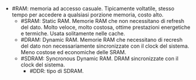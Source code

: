 * #RAM: memoria ad accesso casuale. Tipicamente voltatile, stesso tempo per accedere a qualsiasi porzione memoria, costo alto.
	* #SRAM: Static RAM. Memorie RAM che non necessitano di refresh del dato. Molto veloce, molto costosa, ottime prestazioni energetiche e termiche. Usata solitamente nelle cache.
	* #DRAM: Dynamic RAM. Memorie RAM che necessitano di recresh del dato non necessariamente sincronizzate con il clock del sistema. Meno costose ed economiche delle SRAM.
	* #SDRAM: Syncronous Dynamic RAM. DRAM sincronizzate con il clock del sistema.
		* #DDR: tipo di SDRAM.